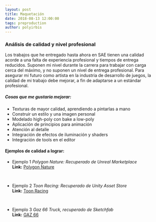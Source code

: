 ```yaml
---
layout: post
title: Maquetación
date: 2018-08-13 12:00:00
tags: preproduction
author: polyirbis
---
```


### Análisis de calidad y nivel profesional
Los trabajos que he entregado hasta ahora en SAE tienen una calidad acorde a una falta de experiencia profesional y tiempos de entrega reducidos. Suponen mi nivel durante la carrera para trabajar con carga cerca del máximo, y no suponen un nivel de entrega profesional.  Para asegurar mi futuro como artista en la industria de desarrollo de juegos, la calidad de mi trabajo debe mejorar, a fin de adaptarse a un estándar profesional.

##### Cosas que me gustaría mejorar:
* Texturas de mayor calidad, aprendiendo a pintarlas a mano
* Construir un estilo y una imagen personal
* Modelado high-poly con bake a low-poly
* Aplicación de principios para animación
* Atención al detalle
* Integración de efectos de iluminación y shaders
* Integración de tools en el editor

#### Ejemplos de calidad a lograr:
* Ejemplo 1
<amp-img width="577" height="324" layout="responsive" src="assets/images/Polygon Nature.png"></amp-img>
<cite>Polygon Nature: Recuperado de Unreal Marketplace</cite> <br />
<strong>Link:</strong>  <a href="https://www.unrealengine.com/marketplace/polygon-nature-pack">Polygon Nature</a>
<br />


* Ejemplo 2
<amp-img width="532" height="300" layout="responsive" src="assets/images/Toon-racing.jpg"></amp-img>
<cite>Toon Racing: Recuperado de Unity Asset Store</cite><br />
<strong>Link:</strong> <a href="https://assetstore.unity.com/packages/3d/vehicles/land/toon-racing-102727s">Toon Racing</a>
<br />


* Ejemplo 3
<amp-img width="514" height="300" layout="responsive" src="assets/images/GAZ.png"></amp-img>
<cite>Gaz 66 Truck, recuperado de Sketchfab </cite> <br />
<strong>Link:</strong> <a href="https://sketchfab.com/models/275e1879e8034019ba480a5ca6ac7d05">GAZ 66</a>
<br />



